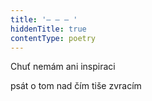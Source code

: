 ```yaml
---
title: '– – – '
hiddenTitle: true
contentType: poetry
---
```


<section>

Chuť nemám ani inspiraci

psát o tom nad čím tiše zvracím

</section>
